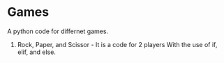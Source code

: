 # Games
A python code for differnet games.
1. Rock, Paper, and Scissor - It is a code for 2 players With the use of if, elif, and else.
